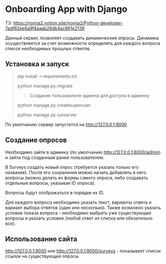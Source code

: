 # Onboarding App with Django

ТЗ: https://nomia2.notion.site/nomia2/Python-developer-7adf62ee6a9f4aaab28db4ac661e2139

Данный сервис позволяет создавать динамические опросы. Динамика осуществляется за счет возможности определять для каждого вопроса список необходимых прошлых ответов.

## Установка и запуск
> pip install -r requirements.txt
>
> python manage.py migrate
>
> > Создание пользователя-админа для доступа в админку
>
> python manage.py createsuperuser
>
> python manage.py runserver

По умолчанию сервер запустится на http://127.0.0.1:8000

## Создание опросов

Необходимо зайти в админку (по умолчанию http://127.0.0.1:8000/admin) и зайти под созданным ранее пользователем.

В Surveys создать новый опрос (требуется указать только его название). После его сохранения можно начать добавлять в него вопросы (можно делать из формы самого опроса, либо создавать отдельные вопросы, указывая ID опроса).

Вопросы будут отображаться в порядке их ID.

Для каждого вопроса необходимо указать текст, варианты ответа и вариант выбора ответов (один или несколько). Также возможно указать условие показа вопроса - необходимо выбрать уже существующие вопросы и указать условие (любой ответ из списка или обязательно все).

## Использование сайта

http://127.0.0.1:8000 или http://127.0.0.1:8000/surveys - показывает список ссылок на существующие опросы
